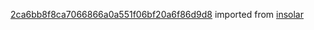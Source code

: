 [2ca6bb8f8ca7066866a0a551f06bf20a6f86d9d8](https://github.com/insolar/insolar/commit/2ca6bb8f8ca7066866a0a551f06bf20a6f86d9d8) imported from [insolar](https://github.com/insolar/insolar)
